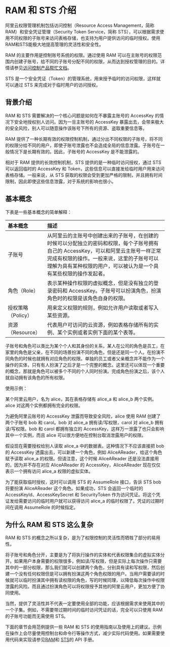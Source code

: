 # RAM 和 STS 介绍

阿里云权限管理机制包括访问控制（Resource Access Management，简称 RAM）和安全凭证管理（Security Token Service，简称 STS），可以根据需求使用不同权限的子账号来访问表格存储，也支持为用户提供访问的临时授权。使用RAM和STS能极大地提高管理的灵活性和安全性。

RAM 的主要作用是控制账号系统的权限。通过使用 RAM 可以在主账号的权限范围内创建子账号，给不同的子账号分配不同的权限，从而达到授权管理的目的。详情请参见[访问控制产品帮忙文档](https://www.alibabacloud.com/help/doc-detail/28627.htm)。

STS 是一个安全凭证（Token）的管理系统，用来授予临时的访问权限，这样就可以通过 STS 来完成对于临时用户的访问授权。

## 背景介绍

RAM 和 STS 需要解决的一个核心问题是如何在不暴露主账号的 AccessKey 的情况下安全地授权别人访问。因为一旦主账号的 AccessKey 暴露出去，会带来极大的安全风险，别人可以随意操作该账号下所有的资源、盗取重要信息等。

RAM 提供了一种长期有效的权限控制机制，通过分出不同权限的子账号，将不同的权限分给不同的用户，即使子账号泄露也不会造成全局的信息泄露。子账号在一般情况下是长期有效的。因此，子账号的 AccessKey 是不能泄露的。

相对于 RAM 提供的长效控制机制，STS 提供的是一种临时访问授权，通过 STS 可以返回临时的 AccessKey 和 Token，这些信息可以直接发给临时用户用来访问表格存储。一般来说，从 STS 获取的权限会受到更加严格的限制，并且拥有时间限制，因此即使这些信息泄露，对于系统的影响也很小。

## 基本概念

下表是一些基本概念的简单解释：

|基本概念|描述|
|:---|:-|
|子账号|从阿里云的主账号中创建出来的子账号，在创建的时候可以分配独立的密码和权限，每个子账号拥有自己的 AccessKey，可以和阿里云主账号一样正常完成有权限的操作。一般来说，这里的子账号可以理解为具有某种权限的用户，可以被认为是一个具有某些权限的操作发起者。|
|角色（Role）|表示某种操作权限的虚拟概念，但是没有独立的登录密码和 AccessKey。子账号可以扮演角色，扮演角色时的权限是该角色自身的权限。|
|授权策略（Policy）|用来定义权限的规则，例如允许用户读取或者写入某些资源。|
|资源（Resource）|代表用户可访问的云资源，例如表格存储所有的实例、某个实例或者实例下面的某个表等。|

子账号和角色可以类比为某个个人和其身份的关系，某人在公司的角色是员工，在家里的角色是父亲，在不同的场景扮演不同的角色，但是还是同一个人。在扮演不同角色的时候也就拥有对应角色的权限。单独的员工或者父亲概念并不能作为一个操作的实体，只有有人扮演了之后才是一个完整的概念。这里还可以体现一个重要的概念，那就是角色可以被多个不同的个人同时扮演。完成角色扮演之后，该个人就自动拥有该角色的所有权限。

使用示例：

某个阿里云用户，名为 alice，其在表格存储有 alice\_a 和 alice\_b 两个实例。alice 对这两个实例都拥有完全的权限。

为避免阿里云账号的 AccessKey 泄露而导致安全风险，alice 使用 RAM 创建了两个子账号 bob 和 carol。bob 对 alice\_a 拥有读/写权限，carol 对 alice\_b 拥有读/写权限。bob 和 carol 都拥有独立的 AccessKey，这样万一泄露了也只会影响其中一个实例，而且 alice 可以很方便地在控制台取消泄露用户的权限。

假设现在需要授权给别人读取 alice\_a 中的数据表。这种情况下不应该直接把 bob 的 AccessKey 透露出去，可以新建一个角色，例如 AliceAReader，给这个角色赋予读取 alice\_a 的权限。但请注意，这个时候 AliceAReader 还是没法直接用的，因为并不存在对应 AliceAReader 的 AccessKey，AliceAReader 现在仅仅表示一个拥有访问 alice\_a 权限的虚拟实体。

为了能获取临时授权，这时可以调用 STS 的 AssumeRole 接口，告诉 STS bob 将要扮演 AliceAReader 这个角色。如果成功，STS 会返回一个临时的 AccessKeyId、AccessKeySecret 和 SecurityToken 作为访问凭证。将这个凭证发给需要访问的临时用户就可以获得访问 alice\_a 的临时权限了。凭证的过期时间在调用 AssumeRole 的时候指定。

## 为什么 RAM 和 STS 这么复杂

RAM 和 STS 的概念之所以复杂，是为了权限控制的灵活性而牺牲了部分的易用性。

将子账号和角色分开，主要是为了将执行操作的实体和代表权限集合的虚拟实体分开。如果用户本身需要的权限很多，例如读/写权限，但是实际上每次操作只需要其中的一部分权限，那么我们就可以创建两个角色，分别具有读和写权限，然后创建一个没有任何权限但是可以拥有扮演这两个角色权限的用户。当用户需要读的时候就可以临时扮演其中拥有读权限的角色，写的时候同理，以降低每次操作中权限泄露的风险。而且通过扮演角色可以将权限授予其他的阿里云用户，更加方便了协同使用。

当然，提供了灵活性并不代表一定要使用全部的功能，应该根据需求来使用其中的一个子集。例如，不需要带过期时间的临时访问凭证的话，完全可以只使用 RAM 的子账号功能而无需使用 STS。

下面的章节会用范例提供一些 RAM 和 STS 的使用指南以及使用上的建议。示例在操作上会尽量使用控制台和命令行等操作方式，减少实际代码使用。如果需要使用代码来实现请参见[RAM](https://www.alibabacloud.com/help/doc-detail/28672.htm)和 [STS](https://www.alibabacloud.com/help/doc-detail/28756.htm)的 API 手册。

